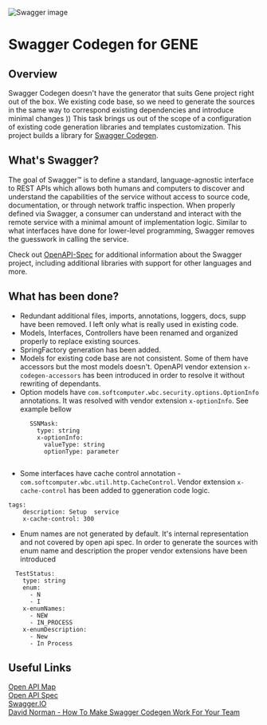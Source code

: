![Swagger image](https://habrastorage.org/webt/rx/oo/dk/rxoodkkmw-pkzgffxidjs-f55ag.png)
# Swagger Codegen for GENE

## Overview
Swagger Codegen doesn't have the generator that suits Gene project right out of the box. We existing code base, so we need to generate the sources in the same way to correspond existing dependencies and introduce minimal changes )) 
This task brings us out of the scope of a configuration of existing code generation libraries and templates customization.
This project builds a library for [Swagger Codegen](https://github.com/swagger-api/swagger-codegen).

## What's Swagger?
The goal of Swagger™ is to define a standard, language-agnostic interface to REST APIs which allows both humans and computers to discover and understand the capabilities of the service without access to source code, documentation, or through network traffic inspection. When properly defined via Swagger, a consumer can understand and interact with the remote service with a minimal amount of implementation logic. Similar to what interfaces have done for lower-level programming, Swagger removes the guesswork in calling the service.


Check out [OpenAPI-Spec](https://github.com/OAI/OpenAPI-Specification) for additional information about the Swagger project, including additional libraries with support for other languages and more. 

## What has been done?
* Redundant additional files, imports, annotations, loggers, docs, supp have been removed. I left only what is really used in existing code.
* Models, Interfaces, Controllers have been renamed and organized properly to replace existing sources.
* SpringFactory generation has been added.
* Models for existing code base are not consistent. Some of them have accessors but the most models doesn't. OpenAPI vendor extension `x-codegen-accessors` has been introduced in order to resolve it without rewriting of dependants.
* Option models have `com.softcomputer.wbc.security.options.OptionInfo` annotations. It was resolved with vendor extension `x-optionInfo`. See example bellow
```
      SSNMask:
        type: string
        x-optionInfo:
          valueType: string
          optionType: parameter
      
```
* Some interfaces have cache control annotation - `com.softcomputer.wbc.util.http.CacheControl`. Vendor extension `x-cache-control` has been added to ggeneration code logic.
```
tags:
    description: Setup  service
    x-cache-control: 300
```
* Enum names are not generated by default. It's internal representation and not covered by open api spec. In order to generate the sources with enum name and description the proper vendor extensions have been introduced
```
  TestStatus:
    type: string
    enum:
      - N
      - I
    x-enumNames:
      - NEW
      - IN_PROCESS
    x-enumDescription:
      - New
      - In Process
```

## Useful Links
[Open API Map](http://openapi-map.apihandyman.io/?version=2.0)  
[Open API Spec](https://github.com/OAI/OpenAPI-Specification/blob/master/versions/2.0.md)  
[Swagger.IO](https://swagger.io/)  
[David Norman - How To Make Swagger Codegen Work For Your Team](https://medium.com/capital-one-tech/how-to-make-swagger-codegen-work-for-your-team-32194f7d97e4)

